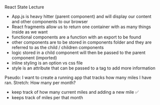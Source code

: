 React State Lecture

- App.js is heavy hitter (parent component) and will display our content and other components to our browser
- React fragments allow us to return one container with as many things inside as we want
- functional components are a function with an export to be found
- other components are to be stored in components folder and they are referred to as the child / children components
- logic stored in a child component will then be passed to the parent component (imported)
- inline styling is an option vs css file
- style is an attribute that can be passed to a tag to add more information

Pseudo: I want to create a running app that tracks how many miles I have ran. Stretch: How many per month?

- keep track of how many current miles and adding a new mile ✅
- keeps track of miles per that month
